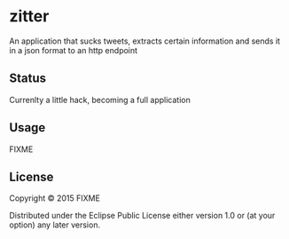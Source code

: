 # zitter

An application that sucks tweets, extracts certain information and sends it in a json format to
an http endpoint

## Status
Currenlty a little hack, becoming a full application

## Usage

FIXME

## License

Copyright © 2015 FIXME

Distributed under the Eclipse Public License either version 1.0 or (at
your option) any later version.
